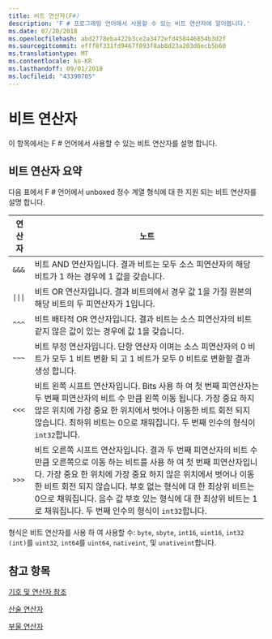 ```yaml
---
title: 비트 연산자(F#)
description: 'F # 프로그래밍 언어에서 사용할 수 있는 비트 연산자에 알아봅니다.'
ms.date: 07/20/2018
ms.openlocfilehash: abd2778eba422b3ce2a3472efd458446854b3d2f
ms.sourcegitcommit: efff8f331fd9467f093f8ab8d23a203d6ecb5b60
ms.translationtype: MT
ms.contentlocale: ko-KR
ms.lasthandoff: 09/01/2018
ms.locfileid: "43390705"
---
```

# <a name="bitwise-operators"></a>비트 연산자

이 항목에서는 F # 언어에서 사용할 수 있는 비트 연산자를 설명 합니다.

## <a name="summary-of-bitwise-operators"></a>비트 연산자 요약
다음 표에서 F # 언어에서 unboxed 정수 계열 형식에 대 한 지원 되는 비트 연산자를 설명 합니다.

|연산자|노트|
|--------|-----|
|`&&&`|비트 AND 연산자입니다. 결과 비트는 모두 소스 피연산자의 해당 비트가 1 하는 경우에 1 값을 갖습니다.|
|<code>&#124;&#124;&#124;</code>|비트 OR 연산자입니다. 결과 비트의에서 경우 값 1을 가질 원본의 해당 비트의 두 피연산자가 1입니다.|
|`^^^`|비트 배타적 OR 연산자입니다. 결과 비트는 소스 피연산자의 비트 같지 않은 값이 있는 경우에 값 1을 갖습니다.|
|`~~~`|비트 부정 연산자입니다. 단항 연산자 이며는 소스 피연산자의 0 비트가 모두 1 비트 변환 되 고 1 비트가 모두 0 비트로 변환할 결과 생성 합니다.|
|`<<<`|비트 왼쪽 시프트 연산자입니다. Bits 사용 하 여 첫 번째 피연산자는 두 번째 피연산자의 비트 수 만큼 왼쪽 이동 됩니다. 가장 중요 하지 않은 위치에 가장 중요 한 위치에서 벗어나 이동한 비트 회전 되지 않습니다. 최하위 비트는 0으로 채워집니다. 두 번째 인수의 형식이 `int32`합니다.|
|`>>>`|비트 오른쪽 시프트 연산자입니다. 결과 두 번째 피연산자의 비트 수 만큼 오른쪽으로 이동 하는 비트를 사용 하 여 첫 번째 피연산자입니다. 가장 중요 한 위치에 가장 중요 하지 않은 위치에서 벗어나 이동한 비트 회전 되지 않습니다. 부호 없는 형식에 대 한 최상위 비트는 0으로 채워집니다. 음수 값 부호 있는 형식에 대 한 최상위 비트는 1로 채워집니다. 두 번째 인수의 형식이 `int32`합니다.|

형식은 비트 연산자를 사용 하 여 사용할 수: `byte`, `sbyte`, `int16`, `uint16`, `int32 (int)`를 `uint32`, `int64`를 `uint64`, `nativeint`, 및 `unativeint`합니다.

## <a name="see-also"></a>참고 항목
[기호 및 연산자 참조](index.md)

[산술 연산자](arithmetic-operators.md)

[부울 연산자](boolean-operators.md)

